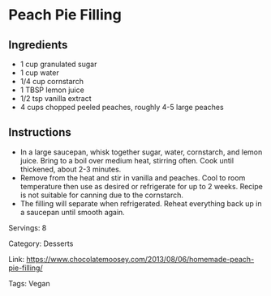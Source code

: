 # Peach Pie Filling

## Ingredients
- 1 cup granulated sugar
- 1 cup water
- 1/4 cup cornstarch
- 1 TBSP lemon juice
- 1/2 tsp vanilla extract
- 4 cups chopped peeled peaches, roughly 4-5 large peaches

## Instructions
- In a large saucepan, whisk together sugar, water, cornstarch, and lemon juice. Bring to a boil over medium heat, stirring often. Cook until thickened, about 2-3 minutes.
- Remove from the heat and stir in vanilla and peaches. Cool to room temperature then use as desired or refrigerate for up to 2 weeks. Recipe is not suitable for canning due to the cornstarch.
- The filling will separate when refrigerated. Reheat everything back up in a saucepan until smooth again.

Servings: 8

Category: Desserts

Link: https://www.chocolatemoosey.com/2013/08/06/homemade-peach-pie-filling/

Tags: Vegan
